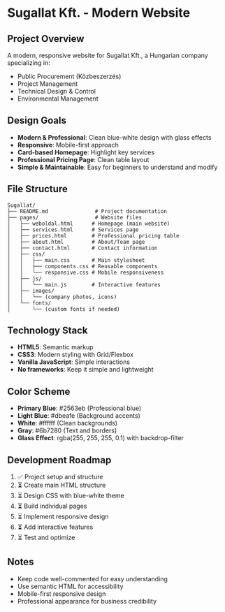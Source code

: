 # Sugallat Kft. - Modern Website

## Project Overview
A modern, responsive website for Sugallat Kft., a Hungarian company specializing in:
- Public Procurement (Közbeszerzés)
- Project Management
- Technical Design & Control
- Environmental Management

## Design Goals
- **Modern & Professional**: Clean blue-white design with glass effects
- **Responsive**: Mobile-first approach
- **Card-based Homepage**: Highlight key services
- **Professional Pricing Page**: Clean table layout
- **Simple & Maintainable**: Easy for beginners to understand and modify

## File Structure
```
Sugallat/
├── README.md               # Project documentation
├── pages/                  # Website files
│   ├── weboldal.html      # Homepage (main website)
│   ├── services.html      # Services page
│   ├── prices.html        # Professional pricing table
│   ├── about.html         # About/Team page
│   ├── contact.html       # Contact information
│   ├── css/
│   │   ├── main.css       # Main stylesheet
│   │   ├── components.css # Reusable components
│   │   └── responsive.css # Mobile responsiveness
│   ├── js/
│   │   └── main.js        # Interactive features
│   ├── images/
│   │   └── (company photos, icons)
│   └── fonts/
│       └── (custom fonts if needed)
```

## Technology Stack
- **HTML5**: Semantic markup
- **CSS3**: Modern styling with Grid/Flexbox
- **Vanilla JavaScript**: Simple interactions
- **No frameworks**: Keep it simple and lightweight

## Color Scheme
- **Primary Blue**: #2563eb (Professional blue)
- **Light Blue**: #dbeafe (Background accents)
- **White**: #ffffff (Clean backgrounds)
- **Gray**: #6b7280 (Text and borders)
- **Glass Effect**: rgba(255, 255, 255, 0.1) with backdrop-filter

## Development Roadmap
1. ✅ Project setup and structure
2. ⏳ Create main HTML structure
3. ⏳ Design CSS with blue-white theme
4. ⏳ Build individual pages
5. ⏳ Implement responsive design
6. ⏳ Add interactive features
7. ⏳ Test and optimize

## Notes
- Keep code well-commented for easy understanding
- Use semantic HTML for accessibility
- Mobile-first responsive design
- Professional appearance for business credibility
